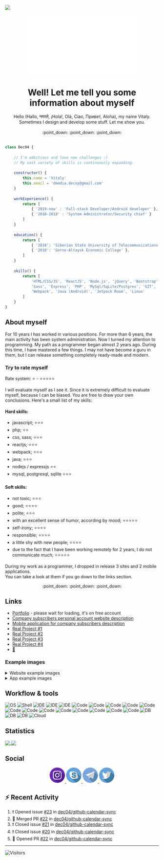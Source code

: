 <img src="https://github.com/dec04/dec04/workflows/Update%20README/badge.svg" align="center"><br>

<p align="center">
    <img align="center" height="200" src="https://raw.githubusercontent.com/dec04/dec04/master/imgs/animLogo2.gif" />
</p>

<h1 align="center">Well! Let me tell you some information about myself</h1>

<p align="center">
Hello (Hallo, नमस्ते, ¡Hola!, Olá, Ciao, Привет, Aloha), my name Vitaly.<br>Sometimes I design and develop some stuff. Let me show you.<br><br>
:point_down: :point_down: :point_down:
</p>

```js

class Dec04 {

    // I'm ambitious and love new challenges :)
    // My vast variety of skills is continuously expanding.
    
    constructor() {
        this.name = 'Vitaly'
        this.email = 'dmedia.decoy@gmail.com'
    }

    workExperience() {
        return [
            { '2019-now' : 'Full-stack Developer/Android developer' },
            { '2010-2018' : 'System Administrator/Security chief' }
        ]
    }

    education() {
        return [
            { '2018': 'Siberian State University of Telecommunications and Informatics' },
            { '2010': 'Gorno-Altaysk Economic College' },
        ]
    }

    skills() {
        return [
            'HTML/CSS/JS', 'ReactJS', 'Node.js', 'jQuery', 'Bootstrap',
            'Sass', 'Express', 'PHP', 'MySql/SqLite/Postgres', 'GIT',
            'Webpack', 'Java (Android)', 'Jetpack Room', 'Linux'
        ]
    }
}

```

## About myself

For 10 years I has worked in various positions. For more than 6 years, the main activity 
has been system administration. Now I turned my attention to programming. My path as a 
programmer began almost 2 years ago. During this time, I have mastered a few things. 
I may not have become a guru in them, but I can release something completely ready-made 
and modern.

### Try to rate myself

Rate system: :star: - :star::star::star::star::star:

I will evaluate myself as I see it. Since it is extremely difficult to evaluate myself, because I can be biased. 
You are free to draw your own conclusions. Here's a small list of my skills:

#### Hard skills:

  - javascript;                                     :star::star::star:
  - php;                                            :star::star:
  - css, sass;                                      :star::star::star:
  - reactjs;                                        :star::star::star:
  - webpack;                                        :star::star::star:
  - java;                                           :star::star::star:
  - nodejs / expressjs                              :star::star:
  - mysql, postgresql, sqlite                       :star::star::star:

#### Soft skills:
  - not toxic;                                      :star::star::star:
  - good;                                           :star::star::star::star:
  - polite;                                         :star::star::star:
  - with an excellent sense of humor, 
  according by mood;                                :star::star::star::star::star:
  - self-irony;                                     :star::star::star::star:
  - responsible;                                    :star::star::star::star:
  - a little shy with new people;                   :star::star::star::star:
  - due to the fact that I have been working 
  remotely for 2 years, I do not communicate much;  :star::star::star::star::star:
  
  During my work as a programmer, I dropped in release 3 sites and 2 mobile applications. <br>
  You can take a look at them if you go down to the links section.<br>
  
  <p align="center">:point_down: :point_down: :point_down:</p>

## Links

 - [Portfolio](https://dec04-pf.herokuapp.com/) - please wait for loading, it's on free account
 - [Company subscribers personal account website description](https://dec04-pf.herokuapp.com/work/1)
 - [Mobile application for company subscribers description](https://dec04-pf.herokuapp.com/work/2)
 - [Real Project #1](https://goo.su/2LVe)
 - [Real Project #2](https://goo.su/2LVE)
 - [Real Project #3](https://goo.su/2LvF)
 - [Real Project #4](https://goo.su/2lvF)
 - [:briefcase:](https://novosibirsk.hh.ru/resume/864e66d4ff061301450039ed1f734c4b637855)

### Example images

<details>
  <summary>Website example images</summary>
  
<p align="center">
    <kbd>
        <img src="https://raw.githubusercontent.com/dec04/dec04/master/website/webMockup3Blurred.jpg" 
        data-canonical-src="https://raw.githubusercontent.com/dec04/dec04/master/website/webMockup3Blurred.jpg" 
        height="500" />
    </kbd>
    <kbd>
        <img src="https://raw.githubusercontent.com/dec04/dec04/master/website/webMockup4Blurred.jpg" 
        data-canonical-src="https://raw.githubusercontent.com/dec04/dec04/master/website/webMockup4Blurred.jpg" 
        height="500" />
    </kbd>
    <kbd>
        <img src="https://raw.githubusercontent.com/dec04/dec04/master/website/webMockup5Blurred.jpg" 
        data-canonical-src="https://raw.githubusercontent.com/dec04/dec04/master/website/webMockup5Blurred.jpg" 
        height="500" />
    </kbd>
</p>
</details>

<details>
  <summary>App example images</summary>
  
<p align="center">
    <kbd>
        <img src="https://raw.githubusercontent.com/dec04/dec04/master/app/Screenshot_20201019-123753_%20%20.jpg" 
        data-canonical-src="https://raw.githubusercontent.com/dec04/dec04/master/app/Screenshot_20201019-123753_%20%20.jpg" 
        height="500" />
    </kbd>
    <kbd>
        <img src="https://raw.githubusercontent.com/dec04/dec04/master/app/Screenshot_20201019-123827_%20%20.jpg" 
        data-canonical-src="https://raw.githubusercontent.com/dec04/dec04/master/app/Screenshot_20201019-123827_%20%20.jpg" 
        height="500" />
    </kbd>
    <kbd>
        <img src="https://raw.githubusercontent.com/dec04/dec04/master/app/Screenshot_20201019-123837_%20%20.jpg" 
        data-canonical-src="https://raw.githubusercontent.com/dec04/dec04/master/app/Screenshot_20201019-123837_%20%20.jpg" 
        height="500" />
    </kbd>
    <kbd>
        <img src="https://raw.githubusercontent.com/dec04/dec04/master/app/Screenshot_20201019-124028_%20%20.jpg" 
        data-canonical-src="https://raw.githubusercontent.com/dec04/dec04/master/app/Screenshot_20201019-124028_%20%20.jpg" 
        height="500" />
    </kbd>
    <kbd>
        <img src="https://raw.githubusercontent.com/dec04/dec04/master/app/Screenshot_20201019-124037_%20%20.jpg" 
        data-canonical-src="https://raw.githubusercontent.com/dec04/dec04/master/app/Screenshot_20201019-124037_%20%20.jpg" 
        height="500" />
    </kbd>
</p>
</details>

## Workflow & tools

![OS](https://img.shields.io/badge/OS-Ubuntu%2019.10-dd4814?style=for-the-badge)
![Shell](https://img.shields.io/badge/Shell-bash-3c4548?style=for-the-badge)
![IDE](https://img.shields.io/badge/IDE-PhpStorm-8451ee?style=for-the-badge)
![IDE](https://img.shields.io/badge/IDE-Android%20studio-51f190?style=for-the-badge)
![IDE](https://img.shields.io/badge/IDE-PyCharm%20CE-33bfd5?style=for-the-badge)
![Code](https://img.shields.io/badge/Code-javascript-efd81f?style=for-the-badge)
![Code](https://img.shields.io/badge/Code-php-7377ad?style=for-the-badge)
![Code](https://img.shields.io/badge/Code-css-244bdd?style=for-the-badge)
![Code](https://img.shields.io/badge/Code-sass-c66394?style=for-the-badge)
![Code](https://img.shields.io/badge/Code-reactjs-5ed3f3?style=for-the-badge)
![Code](https://img.shields.io/badge/Code-bootstrap%204-533a77?style=for-the-badge)
![Code](https://img.shields.io/badge/Code-tailwindcss-2fb4c6?style=for-the-badge)
![Code](https://img.shields.io/badge/Code-webpack-2374ba?style=for-the-badge)
![Code](https://img.shields.io/badge/Code-java-df4e3a?style=for-the-badge)
![Code](https://img.shields.io/badge/Code-nodejs-73ab62?style=for-the-badge)
![Code](https://img.shields.io/badge/Code-expressjs-fff?style=for-the-badge)
![Code](https://img.shields.io/badge/Code-vuejs-3fb27f?style=for-the-badge)
![Code](https://img.shields.io/badge/Code-angular-d60830?style=for-the-badge)
![DB](https://img.shields.io/badge/Tools-MySql-e06000?style=for-the-badge)
![DB](https://img.shields.io/badge/Tools-Sqlite-3796d1?style=for-the-badge)
![DB](https://img.shields.io/badge/Tools-PostgreSql-32648b?style=for-the-badge)
![Cloud](https://img.shields.io/badge/Cloud-Heroku-401a99?style=for-the-badge)

## Statistics

<a href="https://github.com/dec04/">
  <img align="center" src="https://github-readme-stats.vercel.app/api/top-langs/?username=dec04&theme=buefy&layout=compact" />
</a>
<a href="https://github.com/dec04/">
  <img align="center" src="https://github-readme-stats.vercel.app/api?username=dec04&count_private=true&hide=prs&show_icons=true&theme=buefy&include_all_commits=true&custom_title=About%20Dec04%20Github%20Profile" />
</a>

## Social

<p align="center">
    <a rel="noopener" href="https://www.instagram.com/dmedia.decoy/">
        <img src="https://raw.githubusercontent.com/dec04/dec04/master/svg/instagram.svg" 
        data-canonical-src="https://raw.githubusercontent.com/dec04/dec04/master/svg/instagram.svg" 
        height="50" />
    </a>
    <a rel="noopener" href="https://join.skype.com/invite/cXSkTTwHZFP6">
        <img src="https://raw.githubusercontent.com/dec04/dec04/master/svg/skype.svg" 
        data-canonical-src="https://raw.githubusercontent.com/dec04/dec04/master/svg/skype.svg" 
        height="50" />
    </a>
    <a rel="noopener" href="https://t.me/Dec_04">
        <img src="https://raw.githubusercontent.com/dec04/dec04/master/svg/telegram.svg" 
        data-canonical-src="https://raw.githubusercontent.com/dec04/dec04/master/svg/telegram.svg" 
        height="50" />
    </a>
    <a rel="noopener" href="https://twitter.com/04_dec">
        <img src="https://raw.githubusercontent.com/dec04/dec04/master/svg/twitter.svg" 
        data-canonical-src="https://raw.githubusercontent.com/dec04/dec04/master/svg/twitter.svg" 
        height="50" />
    </a>
</p>

## :zap: Recent Activity

<!--START_SECTION:activity-->
1. ❗️ Opened issue [#23](https://github.com/dec04/github-calendar-sync/issues/23) in [dec04/github-calendar-sync](https://github.com/dec04/github-calendar-sync)
2. 🎉 Merged PR [#22](https://github.com/dec04/github-calendar-sync/pull/22) in [dec04/github-calendar-sync](https://github.com/dec04/github-calendar-sync)
3. ❗️ Closed issue [#21](https://github.com/dec04/github-calendar-sync/issues/21) in [dec04/github-calendar-sync](https://github.com/dec04/github-calendar-sync)
4. ❗️ Closed issue [#20](https://github.com/dec04/github-calendar-sync/issues/20) in [dec04/github-calendar-sync](https://github.com/dec04/github-calendar-sync)
5. 💪 Opened PR [#22](https://github.com/dec04/github-calendar-sync/pull/22) in [dec04/github-calendar-sync](https://github.com/dec04/github-calendar-sync)
<!--END_SECTION:activity-->
___

![Visitors](http://estruyf-github.azurewebsites.net/api/VisitorHit?user=dec04&countColor=%235934c5&labelColor=%23362076)


<!-- Resources -->
<!-- Visitors: https://github.com/estruyf/github-visitors-badge -->
<!-- Icons: https://www.flaticon.com/authors/freepik -->
<!-- GitHub Stats: https://github.com/anuraghazra/github-readme-stats -->
<!-- Shields: https://shields.io/ -->
<!-- Awesome GitHub Profile README: https://github.com/abhisheknaiidu/awesome-github-profile-readme -->

